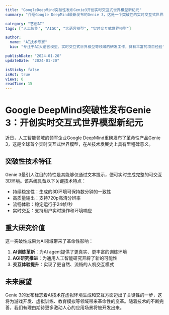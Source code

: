 ```yaml
---
title: "GoogleDeepMind突破性发布Genie3开创实时交互式世界模型新纪元"
summary: "介绍Google DeepMind最新发布的Genie 3，这是一个突破性的实时交互式世界模型，为AI技术发展带来了革命性影响。"

category: "艺创AI"
tags: ["人工智能", "AIGC", "大语言模型", "实时交互式世界模型"]

author:
  name: "AI技术专家"
  bio: "专注于AI大语言模型、实时交互式世界模型等领域的研发工作，具有丰富的项目经验"

publishDate: "2024-01-20"
updateDate: "2024-01-20"

isSticky: false
isHot: true
views: 0
readTime: 15
---
```


# Google DeepMind突破性发布Genie 3：开创实时交互式世界模型新纪元

近日，人工智能领域的领军企业Google DeepMind重磅发布了革命性产品Genie 3，这是全球首个实时交互式世界模型，在AI技术发展史上具有里程碑意义。

## 突破性技术特征

Genie 3最引人注目的特性是其能够仅通过文本提示，便可实时生成完整的可交互3D环境。该系统具备以下关键技术特点：

- 持续稳定性：生成的3D环境可保持数分钟的一致性
- 高质量输出：支持720p高清分辨率
- 流畅体验：稳定运行于24帧/秒
- 实时交互：支持用户实时操作和环境响应

## 重大研究价值

这一突破性成果为AI领域带来了革命性影响：

1. **AI训练革新**：为AI agent提供了更真实、更丰富的训练环境
2. **AGI研究推进**：为通用人工智能研究开辟了新的可能性
3. **交互体验提升**：实现了更自然、流畅的人机交互模式

## 未来展望

Genie 3的发布标志着AI技术在虚拟环境生成和交互方面迈出了关键性的一步，这将为游戏开发、虚拟训练、教育模拟等领域带来革命性的变革。随着技术的不断完善，我们有理由期待更多激动人心的应用场景将被开发出来。
